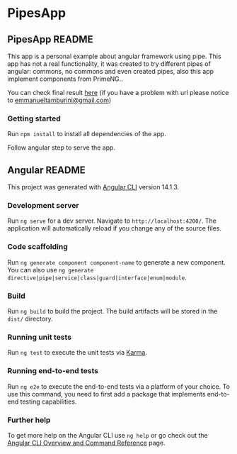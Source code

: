 # PipesApp

## PipesApp README

This app is a personal example about angular framework using pipe. This app has not a real functionality, it was created to try different pipes of angular: commons, no commons and even created pipes, also this app implement components from PrimeNG..

You can check final result [here](https://golden-platypus-c80237.netlify.app/) (if you have a problem with url please notice to emmanueltamburini@gmail.com)

### Getting started

Run `npm install` to install all dependencies of the app.

Follow angular step to serve the app.

## Angular README

This project was generated with [Angular CLI](https://github.com/angular/angular-cli) version 14.1.3.

### Development server

Run `ng serve` for a dev server. Navigate to `http://localhost:4200/`. The application will automatically reload if you change any of the source files.

### Code scaffolding

Run `ng generate component component-name` to generate a new component. You can also use `ng generate directive|pipe|service|class|guard|interface|enum|module`.

### Build

Run `ng build` to build the project. The build artifacts will be stored in the `dist/` directory.

### Running unit tests

Run `ng test` to execute the unit tests via [Karma](https://karma-runner.github.io).

### Running end-to-end tests

Run `ng e2e` to execute the end-to-end tests via a platform of your choice. To use this command, you need to first add a package that implements end-to-end testing capabilities.

### Further help

To get more help on the Angular CLI use `ng help` or go check out the [Angular CLI Overview and Command Reference](https://angular.io/cli) page.
